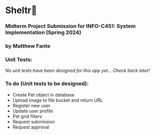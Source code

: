 # Sheltr🐾
### Midterm Project Submission for INFO-C451: System Implementation (Spring 2024)
### by Matthew Fante

### Unit Tests:
_No unit tests have been designed for this app yet... Check back later!_


### To do (Unit tests to be designed):
* Create Pet object in database
* Upload image to file bucket and return URL
* Register new user
* Update user profile
* Pet grid filters
* Request submission
* Request approval


